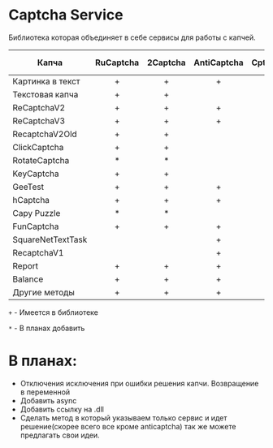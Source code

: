 # Captcha Service
Библиотека которая объединяет в себе сервисы для работы с капчей.

|Капча            | RuCaptcha | 2Captcha | AntiCaptcha| Cptch.net|Captcha.guru | Solvecaptcha.com| Azcaptcha.com | X-captcha.ru| 
| ---             | :---:     | :---:    | :---:      |:---:     |:---:        |:---:            |:---:          |:---:        | 
| Картинка в текст|      +    |   +      | +          |     +    |      +      |       *         |        *      |             | 
| Текстовая капча |      +    |   +      |            |          |             |       *         |        *      |             |
| ReCaptchaV2     |      +    |   +      |+           |     +    |      +      |       *         |        *      |       *     |
| ReCaptchaV3     |      +    |   +      |+           |     +    |      +      |                 |        *      |             | 
| RecaptchaV2Old  |      +    |   +      |            |          |             |       *         |               |             |
| ClickCaptcha    |      +    |   +      |            |          |             |       *         |               |             |
| RotateCaptcha   |      *    |   *      |            |          |             |       *         |               |             | 
| KeyCaptcha      |      +    |   +      |            |          |             |       *         |               |             |
| GeeTest         |      +    |   +      | +          |          |             |                 |               |             |
| hCaptcha        |      +    |   +      | +          |          |      +      |                 |               |             |
| Capy Puzzle     |      *    |   *      |            |          |             |                 |               |             |
| FunCaptcha      |      +    |   +      | +          |          |             |        *        |               |             |
|SquareNetTextTask|           |          | +          |          |             |                 |               |             |
| RecaptchaV1     |           |          | +          |          |             |        *        |         *     |             |
| Report          |      +    |    +     | +          |          |             |                 |               |             |
| Balance         |      +    |    +     | +          |     +    |      +      |        *        |         *     |     *       |
| Другие методы   |      +    |    +     | +          |          |             |        *        |         *     |     *       |

`+` - Имеется в библиотеке

`*` - В планах добавить
    
# В планах:
  - Отключения исключения при ошибки решения капчи. Возвращение в переменной
  - Добавить async
  - Добавить ссылку на .dll
  - Сделать метод в который указываем только сервис и идет решение(скорее всего все кроме anticaptcha)
так же можете предлагать свои идеи.
